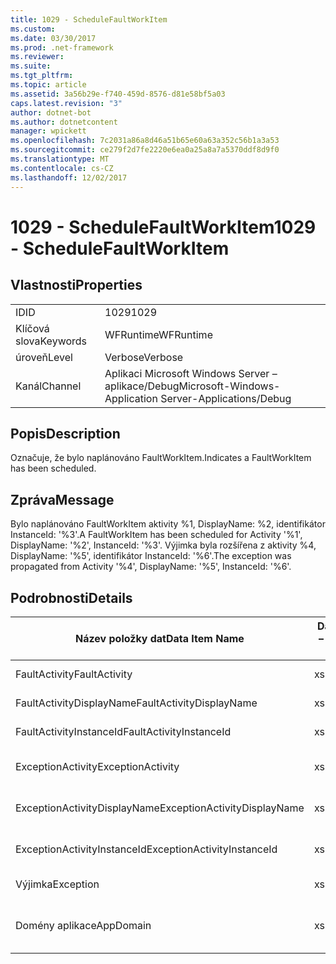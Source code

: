 ```yaml
---
title: 1029 - ScheduleFaultWorkItem
ms.custom: 
ms.date: 03/30/2017
ms.prod: .net-framework
ms.reviewer: 
ms.suite: 
ms.tgt_pltfrm: 
ms.topic: article
ms.assetid: 3a56b29e-f740-459d-8576-d81e58bf5a03
caps.latest.revision: "3"
author: dotnet-bot
ms.author: dotnetcontent
manager: wpickett
ms.openlocfilehash: 7c2031a86a8d46a51b65e60a63a352c56b1a3a53
ms.sourcegitcommit: ce279f2d7fe2220e6ea0a25a8a7a5370ddf8d9f0
ms.translationtype: MT
ms.contentlocale: cs-CZ
ms.lasthandoff: 12/02/2017
---
```

# <a name="1029---schedulefaultworkitem"></a><span data-ttu-id="ccf05-102">1029 - ScheduleFaultWorkItem</span><span class="sxs-lookup"><span data-stu-id="ccf05-102">1029 - ScheduleFaultWorkItem</span></span>
## <a name="properties"></a><span data-ttu-id="ccf05-103">Vlastnosti</span><span class="sxs-lookup"><span data-stu-id="ccf05-103">Properties</span></span>  
  
|||  
|-|-|  
|<span data-ttu-id="ccf05-104">ID</span><span class="sxs-lookup"><span data-stu-id="ccf05-104">ID</span></span>|<span data-ttu-id="ccf05-105">1029</span><span class="sxs-lookup"><span data-stu-id="ccf05-105">1029</span></span>|  
|<span data-ttu-id="ccf05-106">Klíčová slova</span><span class="sxs-lookup"><span data-stu-id="ccf05-106">Keywords</span></span>|<span data-ttu-id="ccf05-107">WFRuntime</span><span class="sxs-lookup"><span data-stu-id="ccf05-107">WFRuntime</span></span>|  
|<span data-ttu-id="ccf05-108">úroveň</span><span class="sxs-lookup"><span data-stu-id="ccf05-108">Level</span></span>|<span data-ttu-id="ccf05-109">Verbose</span><span class="sxs-lookup"><span data-stu-id="ccf05-109">Verbose</span></span>|  
|<span data-ttu-id="ccf05-110">Kanál</span><span class="sxs-lookup"><span data-stu-id="ccf05-110">Channel</span></span>|<span data-ttu-id="ccf05-111">Aplikaci Microsoft Windows Server – aplikace/Debug</span><span class="sxs-lookup"><span data-stu-id="ccf05-111">Microsoft-Windows-Application Server-Applications/Debug</span></span>|  
  
## <a name="description"></a><span data-ttu-id="ccf05-112">Popis</span><span class="sxs-lookup"><span data-stu-id="ccf05-112">Description</span></span>  
 <span data-ttu-id="ccf05-113">Označuje, že bylo naplánováno FaultWorkItem.</span><span class="sxs-lookup"><span data-stu-id="ccf05-113">Indicates a FaultWorkItem has been scheduled.</span></span>  
  
## <a name="message"></a><span data-ttu-id="ccf05-114">Zpráva</span><span class="sxs-lookup"><span data-stu-id="ccf05-114">Message</span></span>  
 <span data-ttu-id="ccf05-115">Bylo naplánováno FaultWorkItem aktivity %1, DisplayName: %2, identifikátor InstanceId: '%3'.</span><span class="sxs-lookup"><span data-stu-id="ccf05-115">A FaultWorkItem has been scheduled for Activity '%1', DisplayName: '%2', InstanceId: '%3'.</span></span>  <span data-ttu-id="ccf05-116">Výjimka byla rozšířena z aktivity %4, DisplayName: '%5', identifikátor InstanceId: '%6'.</span><span class="sxs-lookup"><span data-stu-id="ccf05-116">The exception was propagated from Activity '%4', DisplayName: '%5', InstanceId: '%6'.</span></span>  
  
## <a name="details"></a><span data-ttu-id="ccf05-117">Podrobnosti</span><span class="sxs-lookup"><span data-stu-id="ccf05-117">Details</span></span>  
  
|<span data-ttu-id="ccf05-118">Název položky dat</span><span class="sxs-lookup"><span data-stu-id="ccf05-118">Data Item Name</span></span>|<span data-ttu-id="ccf05-119">Datová položka – Typ</span><span class="sxs-lookup"><span data-stu-id="ccf05-119">Data Item Type</span></span>|<span data-ttu-id="ccf05-120">Popis</span><span class="sxs-lookup"><span data-stu-id="ccf05-120">Description</span></span>|  
|--------------------|--------------------|-----------------|  
|<span data-ttu-id="ccf05-121">FaultActivity</span><span class="sxs-lookup"><span data-stu-id="ccf05-121">FaultActivity</span></span>|<span data-ttu-id="ccf05-122">xs:String</span><span class="sxs-lookup"><span data-stu-id="ccf05-122">xs:string</span></span>|<span data-ttu-id="ccf05-123">Název typu selhání aktivity.</span><span class="sxs-lookup"><span data-stu-id="ccf05-123">The type name of the fault activity.</span></span>|  
|<span data-ttu-id="ccf05-124">FaultActivityDisplayName</span><span class="sxs-lookup"><span data-stu-id="ccf05-124">FaultActivityDisplayName</span></span>|<span data-ttu-id="ccf05-125">xs:String</span><span class="sxs-lookup"><span data-stu-id="ccf05-125">xs:string</span></span>|<span data-ttu-id="ccf05-126">Zobrazovaný název selhání aktivity.</span><span class="sxs-lookup"><span data-stu-id="ccf05-126">The display name of the fault activity.</span></span>|  
|<span data-ttu-id="ccf05-127">FaultActivityInstanceId</span><span class="sxs-lookup"><span data-stu-id="ccf05-127">FaultActivityInstanceId</span></span>|<span data-ttu-id="ccf05-128">xs:String</span><span class="sxs-lookup"><span data-stu-id="ccf05-128">xs:string</span></span>|<span data-ttu-id="ccf05-129">Id instance selhání aktivity.</span><span class="sxs-lookup"><span data-stu-id="ccf05-129">The instance id of the fault activity.</span></span>|  
|<span data-ttu-id="ccf05-130">ExceptionActivity</span><span class="sxs-lookup"><span data-stu-id="ccf05-130">ExceptionActivity</span></span>|<span data-ttu-id="ccf05-131">xs:String</span><span class="sxs-lookup"><span data-stu-id="ccf05-131">xs:string</span></span>|<span data-ttu-id="ccf05-132">Název typu aktivity, která vrátila výjimku.</span><span class="sxs-lookup"><span data-stu-id="ccf05-132">The type name of the activity that threw the exception.</span></span>|  
|<span data-ttu-id="ccf05-133">ExceptionActivityDisplayName</span><span class="sxs-lookup"><span data-stu-id="ccf05-133">ExceptionActivityDisplayName</span></span>|<span data-ttu-id="ccf05-134">xs:String</span><span class="sxs-lookup"><span data-stu-id="ccf05-134">xs:string</span></span>|<span data-ttu-id="ccf05-135">Zobrazovaný název aktivity, která vrátila výjimku.</span><span class="sxs-lookup"><span data-stu-id="ccf05-135">The display name of the activity that threw the exception.</span></span>|  
|<span data-ttu-id="ccf05-136">ExceptionActivityInstanceId</span><span class="sxs-lookup"><span data-stu-id="ccf05-136">ExceptionActivityInstanceId</span></span>|<span data-ttu-id="ccf05-137">xs:String</span><span class="sxs-lookup"><span data-stu-id="ccf05-137">xs:string</span></span>|<span data-ttu-id="ccf05-138">Id instance aktivity, která vrátila výjimku.</span><span class="sxs-lookup"><span data-stu-id="ccf05-138">The instance id of the activity that threw the exception.</span></span>|  
|<span data-ttu-id="ccf05-139">Výjimka</span><span class="sxs-lookup"><span data-stu-id="ccf05-139">Exception</span></span>|<span data-ttu-id="ccf05-140">xs:String</span><span class="sxs-lookup"><span data-stu-id="ccf05-140">xs:string</span></span>|<span data-ttu-id="ccf05-141">Podrobnosti o výjimce pro výjimky</span><span class="sxs-lookup"><span data-stu-id="ccf05-141">The exception details for the exception</span></span>|  
|<span data-ttu-id="ccf05-142">Domény aplikace</span><span class="sxs-lookup"><span data-stu-id="ccf05-142">AppDomain</span></span>|<span data-ttu-id="ccf05-143">xs:String</span><span class="sxs-lookup"><span data-stu-id="ccf05-143">xs:string</span></span>|<span data-ttu-id="ccf05-144">Řetězec vrácený AppDomain.CurrentDomain.FriendlyName.</span><span class="sxs-lookup"><span data-stu-id="ccf05-144">The string returned by AppDomain.CurrentDomain.FriendlyName.</span></span>|
